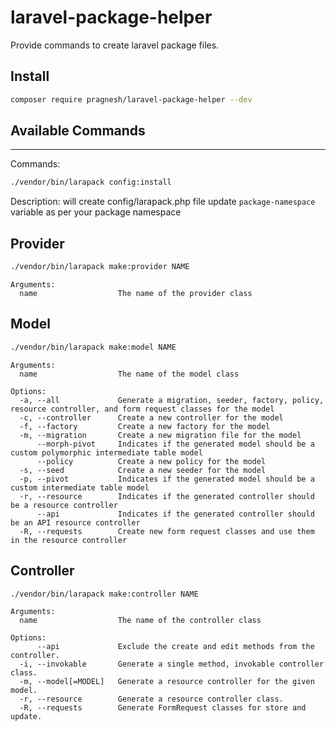 # laravel-package-helper
Provide commands to create laravel package files.

## Install
```bash
composer require pragnesh/laravel-package-helper --dev
```

## Available Commands
---
Commands:

```bash
./vendor/bin/larapack config:install
```
Description:
will create config/larapack.php file update `package-namespace` variable as per your package namespace

## Provider

```bash
./vendor/bin/larapack make:provider NAME
```

```
Arguments:
  name                  The name of the provider class
```

## Model

```bash
./vendor/bin/larapack make:model NAME
```

```
Arguments:
  name                  The name of the model class

Options:
  -a, --all             Generate a migration, seeder, factory, policy, resource controller, and form request classes for the model
  -c, --controller      Create a new controller for the model
  -f, --factory         Create a new factory for the model
  -m, --migration       Create a new migration file for the model
      --morph-pivot     Indicates if the generated model should be a custom polymorphic intermediate table model
      --policy          Create a new policy for the model
  -s, --seed            Create a new seeder for the model
  -p, --pivot           Indicates if the generated model should be a custom intermediate table model
  -r, --resource        Indicates if the generated controller should be a resource controller
      --api             Indicates if the generated controller should be an API resource controller
  -R, --requests        Create new form request classes and use them in the resource controller
```

## Controller

```bash
./vendor/bin/larapack make:controller NAME
```
```
Arguments:
  name                  The name of the controller class

Options:
      --api             Exclude the create and edit methods from the controller.
  -i, --invokable       Generate a single method, invokable controller class.
  -m, --model[=MODEL]   Generate a resource controller for the given model.
  -r, --resource        Generate a resource controller class.
  -R, --requests        Generate FormRequest classes for store and update.

```